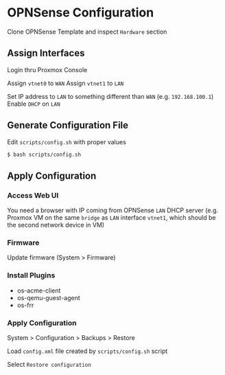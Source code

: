 # OPNSense Configuration

Clone OPNSense Template and inspect `Hardware` section

## Assign Interfaces

Login thru Proxmox Console

Assign `vtnet0` to `WAN`
Assign `vtnet1` to `LAN`

Set IP address to `LAN` to something different than `WAN` (e.g. `192.168.100.1`)
Enable `DHCP` on `LAN`

## Generate Configuration File

Edit `scripts/config.sh` with proper values

```bash
$ bash scripts/config.sh
```

## Apply Configuration

### Access Web UI

You need a browser with IP coming from OPNSense `LAN` DHCP server (e.g. Proxmox VM on the same `bridge` as `LAN` interface `vtnet1`, which should be the second network device in VM)

### Firmware

Update firmware (System > Firmware)

### Install Plugins

- os-acme-client
- os-qemu-guest-agent
- os-frr

### Apply Configuration 

System > Configuration > Backups > Restore

Load `config.xml` file created by `scripts/config.sh` script

Select `Restore configuration`



